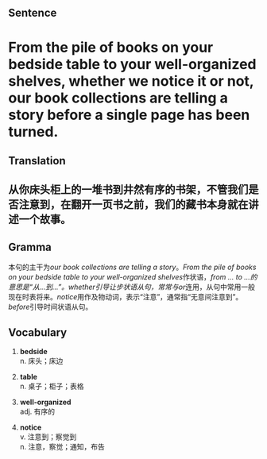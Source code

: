 ## Sentence

<h1>From the pile of books on your bedside table to your well-organized shelves, whether we notice it or not, our book collections are telling a story before a single page has been turned.</h1>

## Translation

<h2>从你床头柜上的一堆书到井然有序的书架，不管我们是否注意到，在翻开一页书之前，我们的藏书本身就在讲述一个故事。</h2>     

## Gramma     

本句的主干为*our book collections are telling a story*。*From the pile of books on your bedside table to your well-organized shelves*作状语，*from ... to ...*的意思是“从...到...”。*whether*引导让步状语从句，常常与*or*连用，从句中常用一般现在时表将来。*notice*用作及物动词，表示“注意”，通常指“无意间注意到”。*before*引导时间状语从句。      


## Vocabulary   

1. **bedside**        
n. 床头；床边          

2. **table**         
n. 桌子；柜子；表格         

3. **well-organized**         
adj. 有序的        

4. **notice**         
v. 注意到；察觉到         
n. 注意，察觉；通知，布告        

